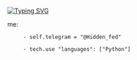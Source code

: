 
[![Typing SVG](https://readme-typing-svg.demolab.com/?lines=Welcome+to+my+profile+im+hiddenfed)](https://git.io/typing-svg)



me:
        
         - self.telegram = "@Hidden_fed"             
         
         - tech.use "languages": ["Python"]




